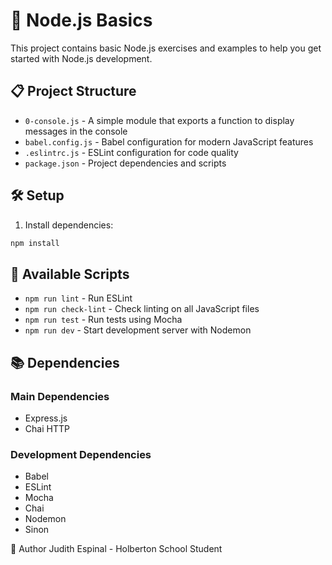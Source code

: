 # 🚀 Node.js Basics

This project contains basic Node.js exercises and examples to help you get started with Node.js development.

## 📋 Project Structure

- `0-console.js` - A simple module that exports a function to display messages in the console
- `babel.config.js` - Babel configuration for modern JavaScript features
- `.eslintrc.js` - ESLint configuration for code quality
- `package.json` - Project dependencies and scripts

## 🛠️ Setup

1. Install dependencies:
```bash
npm install
```

## 🧪 Available Scripts

- `npm run lint` - Run ESLint
- `npm run check-lint` - Check linting on all JavaScript files
- `npm run test` - Run tests using Mocha
- `npm run dev` - Start development server with Nodemon

## 📚 Dependencies

### Main Dependencies
- Express.js
- Chai HTTP

### Development Dependencies
- Babel
- ESLint
- Mocha
- Chai
- Nodemon
- Sinon

👤 Author
Judith Espinal - Holberton School Student